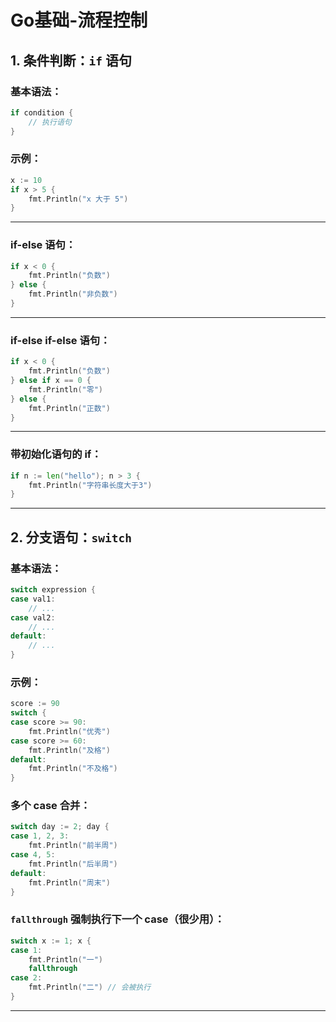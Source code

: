 # Go基础-流程控制


## 1. 条件判断：`if` 语句

### 基本语法：
```go
if condition {
    // 执行语句
}
```

### 示例：
```go
x := 10
if x > 5 {
    fmt.Println("x 大于 5")
}
```

---

### if-else 语句：
```go
if x < 0 {
    fmt.Println("负数")
} else {
    fmt.Println("非负数")
}
```

---

### if-else if-else 语句：
```go
if x < 0 {
    fmt.Println("负数")
} else if x == 0 {
    fmt.Println("零")
} else {
    fmt.Println("正数")
}
```

---

### 带初始化语句的 if：
```go
if n := len("hello"); n > 3 {
    fmt.Println("字符串长度大于3")
}
```

---

## 2. 分支语句：`switch`

### 基本语法：
```go
switch expression {
case val1:
    // ...
case val2:
    // ...
default:
    // ...
}
```

### 示例：
```go
score := 90
switch {
case score >= 90:
    fmt.Println("优秀")
case score >= 60:
    fmt.Println("及格")
default:
    fmt.Println("不及格")
}
```

### 多个 case 合并：
```go
switch day := 2; day {
case 1, 2, 3:
    fmt.Println("前半周")
case 4, 5:
    fmt.Println("后半周")
default:
    fmt.Println("周末")
}
```

### `fallthrough` 强制执行下一个 case（很少用）：
```go
switch x := 1; x {
case 1:
    fmt.Println("一")
    fallthrough
case 2:
    fmt.Println("二") // 会被执行
}
```

---

